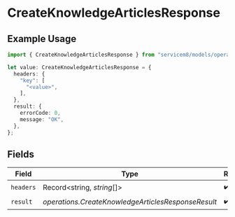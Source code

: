 # CreateKnowledgeArticlesResponse

## Example Usage

```typescript
import { CreateKnowledgeArticlesResponse } from "servicem8/models/operations";

let value: CreateKnowledgeArticlesResponse = {
  headers: {
    "key": [
      "<value>",
    ],
  },
  result: {
    errorCode: 0,
    message: "OK",
  },
};
```

## Fields

| Field                                              | Type                                               | Required                                           | Description                                        |
| -------------------------------------------------- | -------------------------------------------------- | -------------------------------------------------- | -------------------------------------------------- |
| `headers`                                          | Record<string, *string*[]>                         | :heavy_check_mark:                                 | N/A                                                |
| `result`                                           | *operations.CreateKnowledgeArticlesResponseResult* | :heavy_check_mark:                                 | N/A                                                |